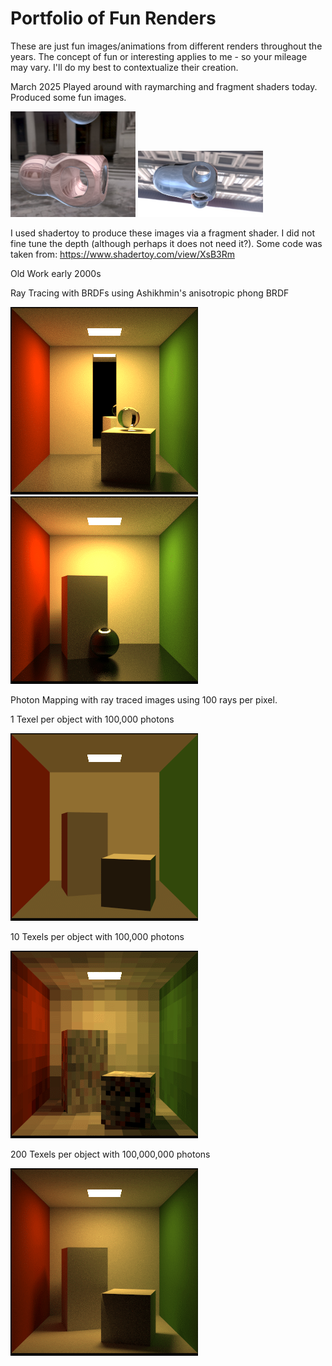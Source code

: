 # Portfolio of Fun Renders

These are just fun images/animations from different renders throughout the years. The concept of fun or interesting applies to me - so your mileage may vary. I'll do my best to contextualize their creation.

March 2025
 Played around with raymarching and fragment shaders today. Produced some fun images.

<img src="raymarchimage.png" width="200">
<img src="raymarchimage2.png" width="200">

I used shadertoy to produce these images via a fragment shader. I did not fine tune the depth (although perhaps it does not need it?).
Some code was taken from: https://www.shadertoy.com/view/XsB3Rm



Old Work early 2000s

Ray Tracing with BRDFs using Ashikhmin's anisotropic phong BRDF

<img src="brdf/brdf1.gif"> <img src="brdf/brdf2.gif">


Photon Mapping with ray traced images using 100 rays per pixel.

1 Texel per object with 100,000 photons

<img src="photonmapping/1.gif">

10 Texels per object with 100,000 photons

<img src="photonmapping/2.gif">

200 Texels per object with 100,000,000 photons

<img src="photonmapping/10m.gif">


